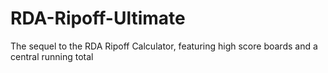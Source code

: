 # RDA-Ripoff-Ultimate
The sequel to the RDA Ripoff Calculator, featuring high score boards and a central running total
